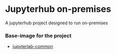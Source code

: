 # Jupyterhub on-premises
A jupyterhub project designed to run on-premises


### Base-image for the project
* [jupyterlab-common](https://github.com/statisticsnorway/jupyterlab-common)

